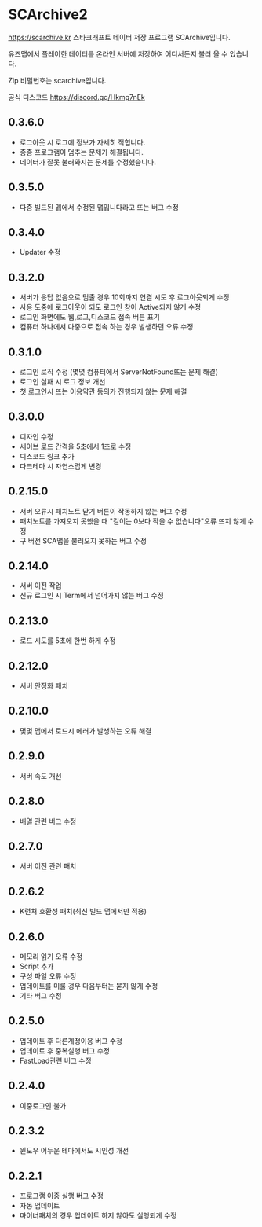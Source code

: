 # SCArchive2
https://scarchive.kr
스타크래프트 데이터 저장 프로그램 SCArchive입니다.

유즈맵에서 플레이한 데이터를 온라인 서버에 저장하여 어디서든지 불러 올 수 있습니다.

Zip 비밀번호는 scarchive입니다.

공식 디스코드
https://discord.gg/Hkmg7nEk


## 0.3.6.0
 - 로그아웃 시 로그에 정보가 자세히 적힙니다.
 - 종종 프로그램이 멈추는 문제가 해결됩니다.
 - 데이터가 잘못 불러와지는 문제를 수정했습니다.


## 0.3.5.0
 - 다중 빌드된 맵에서 수정된 맵입니다라고 뜨는 버그 수정


## 0.3.4.0
 - Updater 수정

   
## 0.3.2.0
 - 서버가 응답 없음으로 멈출 경우 10회까지 연결 시도 후 로그아웃되게 수정
 - 사용 도중에 로그아웃이 되도 로그인 창이 Active되지 않게 수정
 - 로그인 화면에도 웹,로그,디스코드 접속 버튼 표기
 - 컴퓨터 하나에서 다중으로 접속 하는 경우 발생하던 오류 수정


## 0.3.1.0
 - 로그인 로직 수정 (몇몇 컴퓨터에서 ServerNotFound뜨는 문제 해결)
 - 로그인 실패 시 로그 정보 개선
 - 첫 로그인시 뜨는 이용약관 동의가 진행되지 않는 문제 해결
   

## 0.3.0.0
 - 디자인 수정
 - 세이브 로드 간격을 5초에서 1초로 수정
 - 디스코드 링크 추가
 - 다크테마 시 자연스럽게 변경
   
   
## 0.2.15.0
 - 서버 오류시 패치노트 닫기 버튼이 작동하지 않는 버그 수정
 - 패치노트를 가져오지 못했을 때 "길이는 0보다 작을 수 없습니다"오류 뜨지 않게 수정
 - 구 버전 SCA맵을 불러오지 못하는 버그 수정


## 0.2.14.0
 - 서버 이전 작업
 - 신규 로그인 시 Term에서 넘어가지 않는 버그 수정


## 0.2.13.0
 - 로드 시도를 5초에 한번 하게 수정


## 0.2.12.0
 - 서버 안정화 패치


## 0.2.10.0
 - 몇몇 맵에서 로드시 에러가 발생하는 오류 해결


## 0.2.9.0
 - 서버 속도 개선


## 0.2.8.0
 - 배열 관련 버그 수정


## 0.2.7.0
 - 서버 이전 관련 패치

   
## 0.2.6.2
 - K런처 호환성 패치(최신 빌드 맵에서만 적용)


## 0.2.6.0
 - 메모리 읽기 오류 수정
 - Script 추가
 - 구성 파일 오류 수정
 - 업데이트를 미룰 경우 다음부터는 묻지 않게 수정
 - 기타 버그 수정


## 0.2.5.0
- 업데이트 후 다른계정이용 버그 수정
- 업데이트 후 중복실행 버그 수정
- FastLoad관련 버그 수정


## 0.2.4.0
- 이중로그인 불가


## 0.2.3.2
- 윈도우 어두운 테마에서도 시인성 개선


## 0.2.2.1
- 프로그램 이중 실행 버그 수정
- 자동 업데이트
- 마이너패치의 경우 업데이트 하지 않아도 실행되게 수정
